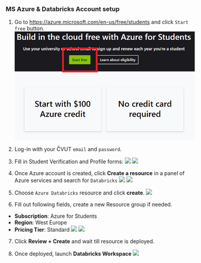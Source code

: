 ### MS Azure & Databricks Account setup

1. Go to https://azure.microsoft.com/en-us/free/students and click `Start free` button.
![](./assets/azure_1.PNG)

2. Log-in with your ČVUT `email` and `password`.
3. Fill in Student Verification and Profile forms:
   ![](/assets/azure_signup_2.PNG)
   ![](/assets/azure_signup_3.PNG)

4. Once Azure account is created, click **Create a resource** in a panel of Azure services and search for `Databricks`
   ![](/assets/azure_3.PNG)
   ![](/assets/azure_4.PNG)

5. Choose `Azure Databricks` resource and click **create**.
   ![](/assets/azure_5.PNG)

6. Fill out following fields, create a new Resource group if needed.

- **Subscription**: Azure for Students
- **Region**: West Europe
- **Pricing Tier**: Standard
  ![](/assets/azure_6.PNG)
  ![](/assets/azure_7.PNG)

7. Click **Review + Create** and wait till resource is deployed.

8. Once deployed, launch **Databricks Workspace**
   ![](/assets/azure_8.PNG)
